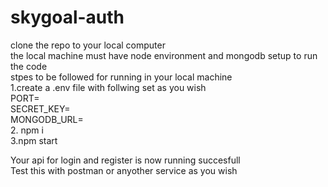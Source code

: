 # skygoal-auth
clone the repo to your local computer  
the local machine must have node environment and mongodb setup to run the code  
stpes to be followed for running in your local machine  
1.create a .env file with follwing set as you wish  
PORT=  
SECRET_KEY=  
MONGODB_URL=  
2. npm i  
3.npm start  

  Your api for login and register is now running succesfull  
  Test this with postman or anyother service as you wish  
  
